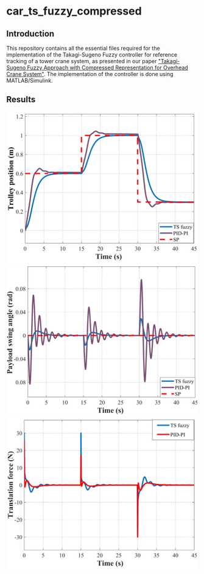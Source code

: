# car_ts_fuzzy_compressed

## Introduction

This repository contains all the essential files required for the implementation of the Takagi-Sugeno Fuzzy controller for reference tracking of a tower crane system, as presented in our paper ["Takagi-Sugeno Fuzzy Approach with Compressed Representation for Overhead Crane System"](https://ojs.hust.edu.vn/SendArticle/DownLoadArticle.aspx?ID=sJln8CWswJlgdRhlBArr28iAFVXSH1iZMXxNOiuMARFQ8DEtKZodph0mPviUP%3DO0L/yMwdsvnFK8gB/ezrDC5Ug7F8bGBwzAiCxe/6%3Dq8oKA6Xud5kUCxUoCIYp/rRSHBLpW3EuwTgLll7HWi6/uP%3DrKCWYOTc76vj1GzEEjEn%3D3OHBaVdbxKGZ35gjtnbTj). The implementation of the controller is done using MATLAB/Simulink. 

## Results
![image1](figures/x.png)
![image2](figures/theta.png)
![image3](figures/control.png)
